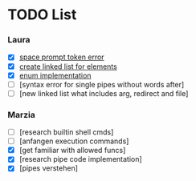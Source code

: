 # TODO List

### Laura
- [x] [space prompt token error](./srcs/l_reading_line.c#L77)
- [x] [create linked list for elements](./includes/minishell.h)
- [x] [enum implementation](./includes/minishell.h)
- [ ] [syntax error for single pipes without words after]
- [ ] [new linked list what includes arg, redirect and file]
### Marzia
- [ ] [research builtin shell cmds]
- [ ] [anfangen execution commands]
- [x] [get familiar with allowed funcs]
- [x] [research pipe code implementation]
- [x] [pipes verstehen]